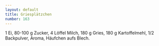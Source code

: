 ```yaml
---
layout: default
title: Griesplätzchen
number: 163
---
```


1 Ei, 80-100 g Zucker, 4 Löffel Milch, 180 g Gries, 180 g Kartoffelmehl, 1/2 Backpulver, Aroma, Häufchen aufs Blech.
